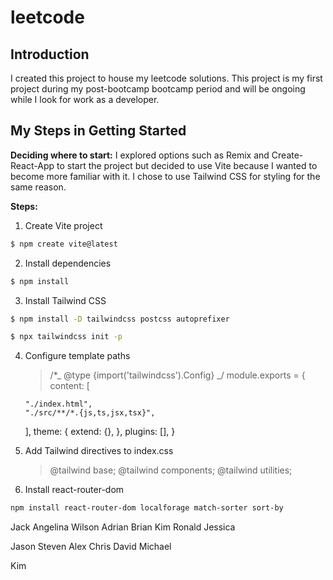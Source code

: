 # leetcode

## Introduction

I created this project to house my leetcode solutions. This project is my first project during my post-bootcamp bootcamp period and will be ongoing while I look for work as a developer.

## My Steps in Getting Started

**Deciding where to start:**
I explored options such as Remix and Create-React-App to start the project but decided to use Vite because I wanted to become more familiar with it.
I chose to use Tailwind CSS for styling for the same reason.

**Steps:**

1. Create Vite project

```bash
$ npm create vite@latest
```

2. Install dependencies

```bash
$ npm install
```

3. Install Tailwind CSS

```bash
$ npm install -D tailwindcss postcss autoprefixer

$ npx tailwindcss init -p
```

4.  Configure template paths

    > /\*_ @type {import('tailwindcss').Config} _/
    > module.exports = {
    > content: [

        "./index.html",
        "./src/**/*.{js,ts,jsx,tsx}",

    ],
    theme: {
    extend: {},
    },
    plugins: [],
    }

5.  Add Tailwind directives to index.css

    > @tailwind base;
    > @tailwind components;
    > @tailwind utilities;

6.  Install react-router-dom

```bash
npm install react-router-dom localforage match-sorter sort-by
```



Jack
Angelina
Wilson
Adrian
Brian
Kim
Ronald
Jessica

Jason
Steven
Alex
Chris
David
Michael

Kim
